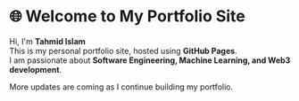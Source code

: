 # 🌐 Welcome to My Portfolio Site

Hi, I'm **Tahmid Islam**  
This is my personal portfolio site, hosted using **GitHub Pages**.  
I am passionate about **Software Engineering, Machine Learning, and Web3 development**.  


More updates are coming as I continue building my portfolio.
